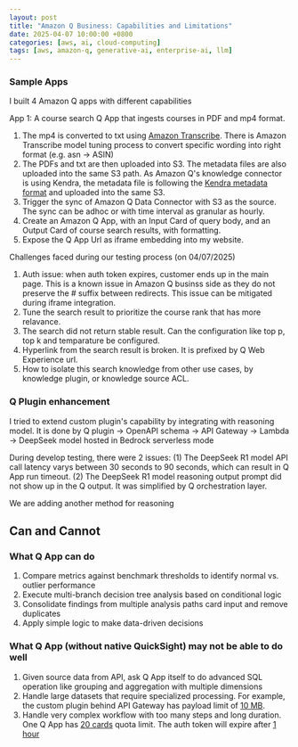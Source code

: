 ```yaml
---
layout: post
title: "Amazon Q Business: Capabilities and Limitations"
date: 2025-04-07 10:00:00 +0800
categories: [aws, ai, cloud-computing]
tags: [aws, amazon-q, generative-ai, enterprise-ai, llm]
---
```


### Sample Apps
I built 4 Amazon Q apps with different capabilities

App 1: A course search Q App that ingests courses in PDF and mp4 format. 
1. The mp4 is converted to txt using [Amazon Transcribe](https://aws.amazon.com/transcribe/). There is Amazon Transcribe model tuning process to convert specific wording into right format (e.g. asn -> ASIN)
2. The PDFs and txt are then uploaded into S3. The metadata files are also uploaded into the same S3 path. As Amazon Q's knowledge connector is using Kendra, the metadata file is following the [Kendra metadata format](https://docs.aws.amazon.com/kendra/latest/dg/s3-metadata.html) and uploaded into the same S3.
3. Trigger the sync of Amazon Q Data Connector with S3 as the source. The sync can be adhoc or with time interval as granular as hourly.
4. Create an Amazon Q App, with an Input Card of query body, and an Output Card of course search results, with formatting.
5. Expose the Q App Url as iframe embedding into my website.

Challenges faced during our testing process (on 04/07/2025)
1. Auth issue: when auth token expires, customer ends up in the main page. This is a known issue in Amazon Q businss side as they do not preserve the # suffix between redirects. This issue can be mitigated during iframe integration.
2. Tune the search result to prioritize the course rank that has more relavance.
3. The search did not return stable result. Can the configuration like top p, top k and temparature be configured.
4. Hyperlink from the search result is broken. It is prefixed by Q Web Experience url.
5. How to isolate this search knowledge from other use cases, by knowledge plugin, or knowledge source ACL. 

### Q Plugin enhancement
I tried to extend custom plugin's capability by integrating with reasoning model. It is done by 
Q plugin -> OpenAPI schema -> API Gateway -> Lambda -> DeepSeek model hosted in Bedrock serverless mode

During develop testing, there were 2 issues:
(1) The DeepSeek R1 model API call latency varys between 30 seconds to 90 seconds, which can result in Q App run timeout.
(2) The DeepSeek R1 model reasoning output prompt did not show up in the Q output. It was simplified by Q orchestration layer.

We are adding another method for reasoning

## Can and Cannot
### What Q App can do

1. Compare metrics against benchmark thresholds to identify normal vs. outlier performance
2. Execute multi-branch decision tree analysis based on conditional logic
3. Consolidate findings from multiple analysis paths card input and remove duplicates
4. Apply simple logic to make data-driven decisions

### What Q App (without native QuickSight) may not be able to do well

1. Given source data from API, ask Q App itself to do advanced SQL operation like grouping and aggregation with multiple dimensions
2. Handle large datasets that require specialized processing. For example, the custom plugin behind API Gateway has payload limit of [10 MB](https://docs.aws.amazon.com/apigateway/latest/developerguide/limits.html).
3. Handle very complex workflow with too many steps and long duration. One Q App has [20 cards](https://docs.aws.amazon.com/amazonq/latest/qbusiness-ug/quotas-regions.html#limits) quota limit. The auth token will expire after [1 hour](https://docs.aws.amazon.com/amazonq/latest/qbusiness-ug/using-web-experience.html#Web-logout)

